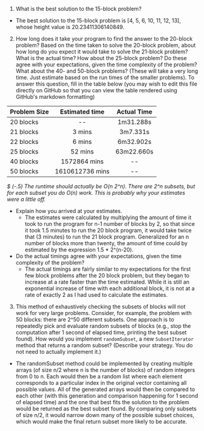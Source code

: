 1. What is the best solution to the 15-block problem?
  * The best solution to the 15-block problem is [4, 5, 6, 10, 11, 12, 13],
    whose height value is 20.23411306140849.

2. How long does it take your program to find the answer to the 20-block
problem? Based on the time taken to solve the 20-block problem, about how long
do you expect it would take to solve the 21-block problem? What is the actual
time? How about the 25-block problem? Do these agree with your expectations,
given the time complexity of the problem? What about the 40- and 50-block
problems? (These will take a very long time. Just estimate based on the run
times of the smaller problems). To answer this question, fill in the table below
(you may wish to edit this file directly on GitHub so that you can view the
table rendered using GitHub's markdown formatting)

| Problem Size  | Estimated time | Actual Time |
| :------------ | :------------: | :---------: |
| 20 blocks     |       --       |  1m31.288s  |
| 21 blocks     |     3 mins     |  3m7.331s   |
| 22 blocks     |     6 mins     |  6m32.902s  |
| 25 blocks     |    52 mins     |  63m22.660s |
| 40 blocks     |  1572864 mins  |     --      |
| 50 blocks     | 1610612736 mins|     --      |

_$ (-.5) The runtime should actually be O(n 2^n). There are 2^n subsets, but for each subset you do O(n) work.
   This is probably why your estimates were a little off._

  * Explain how you arrived at your estimates.
    * The estimates were calculated by multiplying the amount of time it took to
    run the program for n-1 number of blocks by 2, so that since it took 1.5 minutes
    to run the 20 block program, it would take twice that (3 minutes) to run the
    21 block program. Generalized for an n number of blocks more than twenty, the
    amount of time could by estimated by the expression 1.5 * 2^(n-20).
  * Do the actual timings agree with your expectations, given the time complexity of the problem?
    * The actual timings are fairly similar to my expectations for the first few
    block problems after the 20 block problem, but they began to increase at a
    rate faster than the time estimated. While it is still an exponential increase
    of time with each additional block, it is not at a rate of exactly 2 as I had
    used to calculate the estimates.

3. This method of exhaustively checking the subsets of blocks will not work for
very large problems. Consider, for example, the problem with 50 blocks: there
are 2^50 different subsets. One approach is to repeatedly pick and evaluate
random subsets of blocks (e.g., stop the computation after 1 second of elapsed
time, printing the best subset found). How would you implement `randomSubset`, a
new `SubsetIterator` method that returns a random subset? (Describe your
strategy. You do not need to actually implement it.)
  * The randomSubset method could be implemented by creating multiple arrays (of
    size n/2 where n is the number of blocks) of random integers from 0 to n. Each
    would then be a random list where each element corresponds to a particular
    index in the original vector containing all possible values. All of the generated
    arrays would then be compared to each other (with this generation and comparison
    happening for 1 second of elapsed time) and the one that best fits the
    solution to the problem would be returned as the best subset found. By comparing
    only subsets of size n/2, it would narrow down many of the possible subset
    choices, which would make the final return subset more likely to be accurate.

